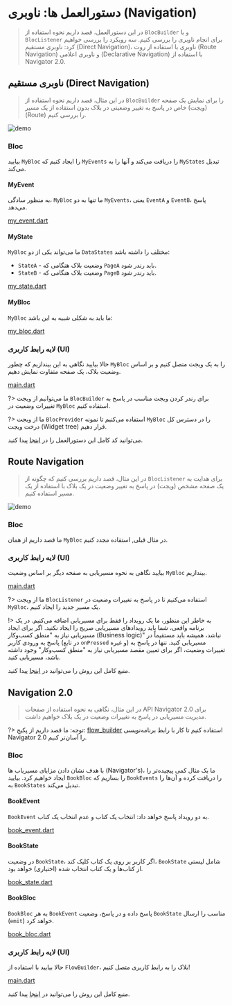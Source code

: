 # دستورالعمل ها: ناوبری (Navigation)

> در این دستورالعمل، قصد داریم نحوه استفاده از `BlocBuilder` و یا `BlocListener` برای انجام ناوبری را بررسی کنیم. سه رویکرد را بررسی خواهیم کرد: ناوبری مستقیم (Direct Navigation)، ناوبری با استفاده از روت (Route Navigation) و ناوبری اعلامی (Declarative Navigation) با استفاده از Navigator 2.0.

## ناوبری مستقیم (Direct Navigation)

> در این مثال، قصد داریم نحوه استفاده از `BlocBuilder` را برای نمایش یک صفحه (ویجت) خاص در پاسخ به تغییر وضعیتی در بلاک بدون استفاده از یک مسیر (Route) را بررسی کنیم.

![demo](./assets/gifs/recipes_flutter_navigation_direct.gif)

### Bloc

بیایید `MyBloc` را ایجاد کنیم که `MyEvents` را دریافت می‌کند و آنها را به `MyStates` تبدیل می‌کند.

#### MyEvent

به منظور سادگی، `MyBloc` ما تنها به دو `MyEvents`، یعنی `EventA` و `EventB`، پاسخ می‌دهد.

[my_event.dart](_snippets/recipes_flutter_navigation/my_event.dart.md ':include')

#### MyState

`MyBloc` ما می‌تواند یکی از دو `DataStates` مختلف را داشته باشد:

- `StateA` - وضعیت بلاک هنگامی که `PageA` باید رندر شود.
- `StateB` - وضعیت بلاک هنگامی که `PageB` باید رندر شود.

[my_state.dart](_snippets/recipes_flutter_navigation/my_state.dart.md ':include')

#### MyBloc

`MyBloc` ما باید به شکلی شبیه به این باشد:

[my_bloc.dart](_snippets/recipes_flutter_navigation/my_bloc.dart.md ':include')

### لایه رابط کاربری (UI)

حالا بیایید نگاهی به این بیندازیم که چطور `MyBloc` را به یک ویجت متصل کنیم و بر اساس وضعیت بلاک، یک صفحه متفاوت نمایش دهیم.

[main.dart](_snippets/recipes_flutter_navigation/direct_navigation/main.dart.md ':include')

?> ما می‌توانیم از ویجت `BlocBuilder` برای رندر کردن ویجت مناسب در پاسخ به تغییرات وضعیت در `MyBloc` استفاده کنیم.

?> ما از ویجت `BlocProvider` استفاده می‌کنیم تا نمونه `MyBloc` را در دسترس کل درخت ویجت (Widget tree) قرار دهیم.

می‌توانید کد کامل این دستورالعمل را در [اینجا](https://gist.github.com/felangel/386c840aad41c7675ab8695f15c4cb09) پیدا کنید.

## Route Navigation

> در این مثال، قصد داریم بررسی کنیم که چگونه از `BlocListener` برای هدایت به یک صفحه مشخص (ویجت) در پاسخ به تغییر وضعیت در یک بلاک با استفاده از یک مسیر استفاده کنیم.

![demo](./assets/gifs/recipes_flutter_navigation_routes.gif)

### Bloc

ما قصد داریم از همان `MyBloc` در مثال قبلی, استفاده مجدد کنیم.

### لایه رابط کاربری (UI)

بیایید نگاهی به نحوه مسیریابی به صفحه دیگر بر اساس وضعیت `MyBloc` بیندازیم.

[main.dart](_snippets/recipes_flutter_navigation/route_navigation/main.dart.md ':include')

?> ما از ویجت `BlocListener` استفاده می‌کنیم تا در پاسخ به تغییرات وضعیت در `MyBloc`، یک مسیر جدید را ایجاد کنیم.

!> به خاطر این منظور، ما یک رویداد را فقط برای مسیریابی اضافه می‌کنیم. در یک برنامه واقعی، شما باید رویدادهای مسیریابی صریح را ایجاد نکنید. اگر برای ایجاد مسیریابی نیاز به "منطق کسب‌وکار (Business logic)" نباشد، همیشه باید مستقیماً در پاسخ به ورودی کاربر (در تابع `onPressed` و غیره) مسیریابی کنید. تنها در پاسخ به تغییرات وضعیت، اگر برای تعیین مقصد مسیریابی نیاز به "منطق کسب‌وکار" وجود داشته باشد، مسیریابی کنید.

منبع کامل این روش را می‌توانید در [اینجا](https://gist.github.com/felangel/6bcd4be10c046ceb33eecfeb380135dd) پیدا کنید.

## Navigation 2.0

> در این مثال، نگاهی به نحوه استفاده از صفحات API Navigator 2.0 برای مدیریت مسیریابی در پاسخ به تغییرات وضعیت در یک بلاک خواهیم داشت.

?> توجه: ما قصد داریم از پکیج: [flow_builder](https://pub.dev/packages/flow_builder) استفاده کنیم تا کار با رابط برنامه‌نویسی Navigator 2.0 را آسان‌تر کنیم.

### Bloc

با هدف نشان دادن مزایای مسیریاب ها (Navigator's)، ما یک مثال کمی پیچیده‌تر را ایجاد خواهیم کرد.
بیایید `BookBloc` را بسازیم که `BookEvents` را دریافت کرده و آن‌ها را به `BookStates` تبدیل می‌کند.

#### BookEvent

`BookEvent` به دو رویداد پاسخ خواهد داد: انتخاب یک کتاب و عدم انتخاب یک کتاب.

[book_event.dart](_snippets/recipes_flutter_navigation/navigation2/book_event.dart.md ':include')

#### BookState

در وضعیت `BookState`، اگر کاربر بر روی یک کتاب کلیک کند، `BookState` شامل لیستی از کتاب‌ها و یک کتاب انتخاب شده (اختیاری) خواهد بود.

[book_state.dart](_snippets/recipes_flutter_navigation/navigation2/book_state.dart.md ':include')

#### BookBloc

`BookBloc` به هر `BookEvent` پاسخ داده و در پاسخ، وضعیت `BookState` مناسب را ارسال (`emit`) خواهد کرد.

[book_bloc.dart](_snippets/recipes_flutter_navigation/navigation2/book_bloc.dart.md ':include')

### لایه رابط کاربری (UI)

حالا بیایید با استفاده از `FlowBuilder`، بلاک را به رابط کاربری متصل کنیم!

[main.dart](_snippets/recipes_flutter_navigation/navigation2/main.dart.md ':include')

منبع کامل این روش را می‌توانید در [اینجا](https://gist.github.com/felangel/bd3cf504a10c0763a32f7a94e2649369) پیدا کنید.
